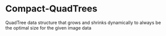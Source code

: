 # Compact-QuadTrees
QuadTree data structure that grows and shrinks dynamically to always be the optimal size for the given image data
